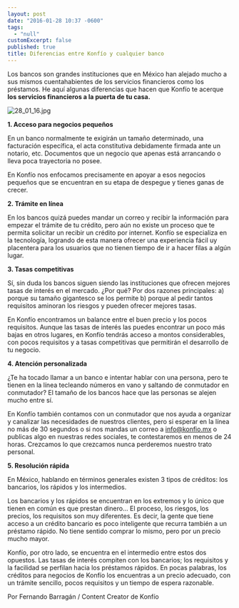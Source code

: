 ```yaml
---
layout: post
date: "2016-01-28 10:37 -0600"
tags: 
  - "null"
customExcerpt: false
published: true
title: Diferencias entre Konfío y cualquier banco
---
```



Los bancos son grandes instituciones que en México han alejado mucho a sus mismos cuentahabientes de los servicios financieros como los préstamos. He aquí algunas diferencias que hacen que Konfío te acerque **los servicios financieros a la puerta de tu casa.**

![28_01_16.jpg]({{site.baseurl}}/img/28_01_16.jpg)

**1. Acceso para negocios pequeños**

En un banco normalmente te exigirán un tamaño determinado, una facturación específica, el acta constitutiva debidamente firmada ante un notario, etc. Documentos que un negocio que apenas está arrancando o lleva poca trayectoria no posee. 

En Konfío nos enfocamos precisamente en apoyar a esos negocios pequeños que se encuentran en su etapa de despegue y tienes ganas de crecer.

**2. Trámite en línea**

En los bancos quizá puedes mandar un correo y recibir la información para empezar el trámite de tu crédito, pero aún no existe un proceso que te permita solicitar un recibir un crédito por internet.
Konfío se especializa en la tecnología, logrando de esta manera ofrecer una experiencia fácil uy placentera para los usuarios que no tienen tiempo de ir a hacer filas a algún lugar.

**3. Tasas competitivas**

Sí, sin duda los bancos siguen siendo las instituciones que ofrecen mejores tasas de interés en el mercado. ¿Por qué? Por dos razones principales: a) porque su tamaño gigantesco se los permite b) porque al pedir tantos requisitos aminoran los riesgos y pueden ofrecer mejores tasas.

En Konfío encontramos un balance entre el buen precio y los pocos requisitos. Aunque las tasas de interés las puedes encontrar un poco más bajas en otros lugares, en Konfío tendrás acceso a montos considerables, con pocos requisitos y a tasas competitivas que permitirán el desarrollo de tu negocio.

**4. Atención personalizada**

¿Te ha tocado llamar a un banco e intentar hablar con una persona, pero te tienen en la línea tecleando números en vano y saltando de conmutador en conmutador? El tamaño de los bancos hace que las personas se alejen mucho entre sí.

En Konfío también contamos con un conmutador que nos ayuda a organizar y canalizar las necesidades de nuestros clientes, pero si esperar en la línea no más de 30 segundos o si nos mandas un correo a info@konfio.mx o publicas algo en nuestras redes sociales, te contestaremos en menos de 24 horas. Crezcamos lo que crezcamos nunca perderemos nuestro trato personal.

**5. Resolución rápida**

En México, hablando en términos generales existen 3 tipos de créditos: los bancarios, los rápidos y los intermedios. 

Los bancarios y los rápidos se encuentran en los extremos y lo único que tienen en común es que prestan dinero… El proceso, los riesgos, los precios, los requisitos son muy diferentes. Es decir, la gente que tiene acceso a un crédito bancario es poco inteligente que recurra también a un préstamo rápido. No tiene sentido comprar lo mismo, pero por un precio mucho mayor.

Konfío, por otro lado, se encuentra en el intermedio entre estos dos opuestos. Las tasas de interés compiten con los bancarios; los requisitos y la facilidad se perfilan hacia los préstamos rápidos. En pocas palabras, los créditos para negocios de Konfío los encuentras a un precio adecuado, con un trámite sencillo, pocos requisitos y un tiempo de espera razonable.

Por Fernando Barragán / Content Creator de Konfío
